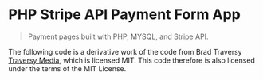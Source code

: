 # PHP Stripe API Payment Form App

> Payment pages built with PHP, MYSQL, and Stripe API.


 
The following code is a derivative work of the code from Brad Traversy [Traversy Media](http://www.traversymedia.com), 
which is licensed MIT. This code therefore is also licensed under the terms of the MIT License.
